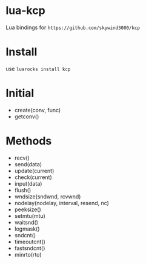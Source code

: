 # lua-kcp

Lua bindings for `https://github.com/skywind3000/kcp`

# Install

use `luarocks install kcp`

# Initial

* create(conv, func)
* getconv()

# Methods

* recv()
* send(data)
* update(current)
* check(current)
* input(data)
* flush()
* wndsize(sndwnd, rcvwnd)
* nodelay(nodelay, interval, resend, nc)
* peeksize()
* setmtu(mtu)
* waitsnd()
* logmask()
* sndcnt()
* timeoutcnt()
* fastsndcnt()
* minrto(rto)